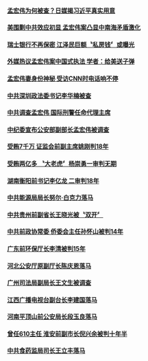 #### [孟宏伟为何被查？日媒揭习近平真实用意](../pages/prog1138/a1394928.md?t=10110632) 

#### [美围剿中共效应初显 孟宏伟案凸显中南海矛盾激化](../pages/prog1138/a1394900.md?t=10110632) 

#### [瑞士银行不再保密 江泽民巨额〝私房钱〞或曝光](../pages/prog1138/a1394819.md?t=10110632) 

#### [外媒热议孟宏伟案中国式执法 学者：给美送子弹](../pages/prog1138/a1394842.md?t=10110632) 

#### [孟宏伟妻身份神秘 受访CNN时电话响不停](../pages/prog1138/a1394833.md?t=10110632) 

#### [中共深圳政法委书记李华楠被查](../pages/prog1138/a1394685.md?t=10110632) 

#### [中共调查孟宏伟 国际刑警任命代理主席](../pages/prog1138/a1394603.md?t=10110632) 

#### [中纪委宣布公安部副部长孟宏伟被调查](../pages/prog1138/a1394457.md?t=10110632) 

#### [受贿7千万 证监会前副主席姚刚判18年](../pages/prog1138/a1393346.md?t=10110632) 

#### [受贿两亿多 〝大老虎〞杨崇勇一审判无期](../pages/prog1138/a1393193.md?t=10110632) 

#### [湖南衡阳前书记李亿龙 二审判18年](../pages/prog1138/a1392894.md?t=10110632) 

#### [中共能源局局长努尔‧白克力落马](../pages/prog1138/a1392434.md?t=10110632) 

#### [中共贵州前副省长王晓光被〝双开〞](../pages/prog1138/a1392284.md?t=10110632) 

#### [中共前政协常委 侨委会主任孙怀山被判14年](../pages/prog1138/a1391846.md?t=10110632) 

#### [广东前环保厅长李清被判15年](../pages/prog1138/a1391547.md?t=10110632) 

#### [河北公安厅原副厅长陈庆恩落马](../pages/prog1138/a1390974.md?t=10110632) 

#### [广州司法局副局长王文生被调查](../pages/prog1138/a1390319.md?t=10110632) 

#### [江西广播电视台副台长李建国落马](../pages/prog1138/a1390181.md?t=10110632) 

#### [河南平顶山前公安局长段玉良落马](../pages/prog1138/a1390042.md?t=10110632) 

#### [曾任610主任 淮安前副市长倪兴余被判十年半](../pages/prog1138/a1389261.md?t=10110632) 

#### [中共食药监局司长王立丰落马](../pages/prog1138/a1388828.md?t=10110632) 


